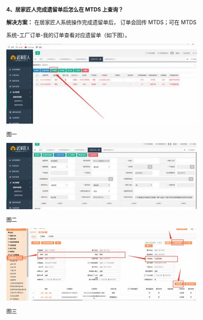 <a name="bookmark108"></a>**4、居家匠人完成遗留单后怎么在 MTDS 上查询？**

**解决方案：** 在居家匠人系统操作完成遗留单后， 订单会回传 MTDS；可在 MTDS


系统-工厂订单-我的订单查看对应遗留单（如下图）。

![](Aspose.Words.2de0dcef-a02a-4f52-ade2-dca500814cb0.005.jpeg)

图一

![](Aspose.Words.2de0dcef-a02a-4f52-ade2-dca500814cb0.006.jpeg)

图二

![](Aspose.Words.2de0dcef-a02a-4f52-ade2-dca500814cb0.007.jpeg)

图三


